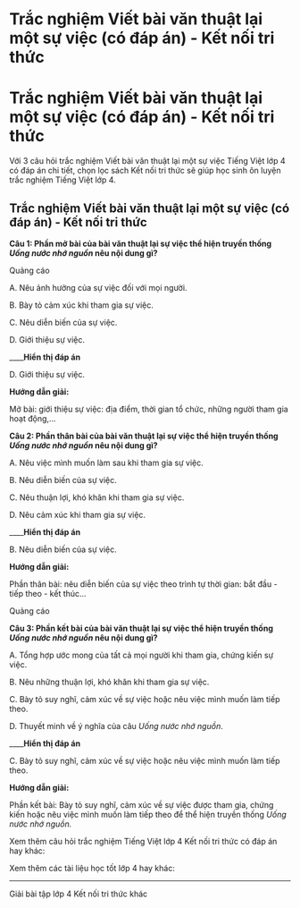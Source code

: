 # Trắc nghiệm Viết bài văn thuật lại một sự việc (có đáp án) - Kết nối tri thức

# Trắc nghiệm Viết bài văn thuật lại một sự việc (có đáp án) - Kết nối tri thức

Với 3 câu hỏi trắc nghiệm Viết bài văn thuật lại một sự việc Tiếng Việt lớp 4 có đáp án chi tiết, chọn lọc sách Kết nối tri thức sẽ giúp học sinh ôn luyện trắc nghiệm Tiếng Việt lớp 4.

## Trắc nghiệm Viết bài văn thuật lại một sự việc (có đáp án) - Kết nối tri thức

**Câu 1: Phần mở bài của bài văn thuật lại sự việc thể hiện truyền thống _Uống nước nhớ nguồn_ nêu nội dung gì?**

Quảng cáo

A. Nêu ảnh hưởng của sự việc đối với mọi người.

B. Bày tỏ cảm xúc khi tham gia sự việc.

C. Nêu diễn biến của sự việc.

D. Giới thiệu sự việc.

____**Hiển thị đáp án**

D. Giới thiệu sự việc.

**Hướng dẫn giải:**

Mở bài: giới thiệu sự việc: địa điểm, thời gian tổ chức, những người tham gia hoạt động,...

**Câu 2: Phần thân bài của bài văn thuật lại sự việc thể hiện truyền thống _Uống nước nhớ nguồn_ nêu nội dung gì?**

A. Nêu việc mình muốn làm sau khi tham gia sự việc.

B. Nêu diễn biến của sự việc.

C. Nêu thuận lợi, khó khăn khi tham gia sự việc.

D. Nêu cảm xúc khi tham gia sự việc.

____**Hiển thị đáp án**

B. Nêu diễn biến của sự việc.

**Hướng dẫn giải:**

Phần thân bài: nêu diễn biến của sự việc theo trình tự thời gian: bắt đầu - tiếp theo - kết thúc...

Quảng cáo

**Câu 3: Phần kết bài của bài văn thuật lại sự việc thể hiện truyền thống _Uống nước nhớ nguồn_ nêu nội dung gì?**

A. Tổng hợp ước mong của tất cả mọi người khi tham gia, chứng kiến sự việc.

B. Nêu những thuận lợi, khó khăn khi tham gia sự việc.

C. Bày tỏ suy nghĩ, cảm xúc về sự việc hoặc nêu việc mình muốn làm tiếp theo.

D. Thuyết minh về ý nghĩa của câu  _Uống nước nhớ nguồn_.

____**Hiển thị đáp án**

C. Bày tỏ suy nghĩ, cảm xúc về sự việc hoặc nêu việc mình muốn làm tiếp theo.

**Hướng dẫn giải:**

Phần kết bài: Bày tỏ suy nghĩ, cảm xúc về sự việc được tham gia, chứng kiến hoặc nêu việc mình muốn làm tiếp theo để thể hiện truyền thống  _Uống nước nhớ nguồn._

Xem thêm câu hỏi trắc nghiệm Tiếng Việt lớp 4 Kết nối tri thức có đáp án hay khác:

Xem thêm các tài liệu học tốt lớp 4 hay khác:

* * *

Giải bài tập lớp 4 Kết nối tri thức khác

